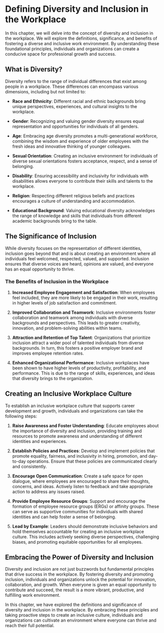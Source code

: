 # Defining Diversity and Inclusion in the Workplace

In this chapter, we will delve into the concept of diversity and inclusion in the workplace. We will explore the definitions, significance, and benefits of fostering a diverse and inclusive work environment. By understanding these foundational principles, individuals and organizations can create a conducive space for professional growth and success.

## What is Diversity?

Diversity refers to the range of individual differences that exist among people in a workplace. These differences can encompass various dimensions, including but not limited to:

- **Race and Ethnicity**: Different racial and ethnic backgrounds bring unique perspectives, experiences, and cultural insights to the workplace.
    
- **Gender**: Recognizing and valuing gender diversity ensures equal representation and opportunities for individuals of all genders.
    
- **Age**: Embracing age diversity promotes a multi-generational workforce, combining the wisdom and experience of older employees with the fresh ideas and innovative thinking of younger colleagues.
    
- **Sexual Orientation**: Creating an inclusive environment for individuals of diverse sexual orientations fosters acceptance, respect, and a sense of belonging.
    
- **Disability**: Ensuring accessibility and inclusivity for individuals with disabilities allows everyone to contribute their skills and talents to the workplace.
    
- **Religion**: Respecting different religious beliefs and practices encourages a culture of understanding and accommodation.
    
- **Educational Background**: Valuing educational diversity acknowledges the range of knowledge and skills that individuals from different academic backgrounds bring to the table.
    

## The Significance of Inclusion

While diversity focuses on the representation of different identities, inclusion goes beyond that and is about creating an environment where all individuals feel welcomed, respected, valued, and supported. Inclusion ensures that diverse voices are heard, opinions are valued, and everyone has an equal opportunity to thrive.

### The Benefits of Inclusion in the Workplace

1. **Increased Employee Engagement and Satisfaction**: When employees feel included, they are more likely to be engaged in their work, resulting in higher levels of job satisfaction and commitment.
    
2. **Improved Collaboration and Teamwork**: Inclusive environments foster collaboration and teamwork among individuals with diverse backgrounds and perspectives. This leads to greater creativity, innovation, and problem-solving abilities within teams.
    
3. **Attraction and Retention of Top Talent**: Organizations that prioritize inclusion attract a wider pool of talented individuals from diverse backgrounds. In turn, this fosters a positive employer brand and improves employee retention rates.
    
4. **Enhanced Organizational Performance**: Inclusive workplaces have been shown to have higher levels of productivity, profitability, and performance. This is due to the range of skills, experiences, and ideas that diversity brings to the organization.
    

## Creating an Inclusive Workplace Culture

To establish an inclusive workplace culture that supports career development and growth, individuals and organizations can take the following steps:

1. **Raise Awareness and Foster Understanding**: Educate employees about the importance of diversity and inclusion, providing training and resources to promote awareness and understanding of different identities and experiences.
    
2. **Establish Policies and Practices**: Develop and implement policies that promote equality, fairness, and inclusivity in hiring, promotion, and day-to-day operations. Ensure that these policies are communicated clearly and consistently.
    
3. **Encourage Open Communication**: Create a safe space for open dialogue, where employees are encouraged to share their thoughts, concerns, and ideas. Actively listen to feedback and take appropriate action to address any issues raised.
    
4. **Provide Employee Resource Groups**: Support and encourage the formation of employee resource groups (ERGs) or affinity groups. These can serve as supportive communities for individuals with shared identities and can help foster a sense of belonging.
    
5. **Lead by Example**: Leaders should demonstrate inclusive behaviors and hold themselves accountable for creating an inclusive workplace culture. This includes actively seeking diverse perspectives, challenging biases, and promoting equitable opportunities for all employees.
    

## Embracing the Power of Diversity and Inclusion

Diversity and inclusion are not just buzzwords but fundamental principles that drive success in the workplace. By fostering diversity and promoting inclusion, individuals and organizations unlock the potential for innovation, collaboration, and growth. When everyone is given an equal opportunity to contribute and succeed, the result is a more vibrant, productive, and fulfilling work environment.

In this chapter, we have explored the definitions and significance of diversity and inclusion in the workplace. By embracing these principles and taking proactive steps to create an inclusive culture, individuals and organizations can cultivate an environment where everyone can thrive and reach their full potential.
